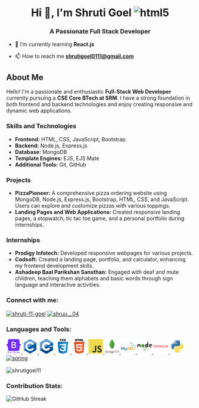 <h1 align="center">Hi 👋, I'm Shruti Goel <img src="https://raw.githubusercontent.com/TheDudeThatCode/TheDudeThatCode/master/Assets/Developer.gif" alt="html5" width="85" height="65"/></h1>
<h3 align="center">A Passionate Full Stack Developer</h3>

- 🌱 I’m currently learning **React.js**

- 📫 How to reach me **shrutigoel0111@gmail.com**


## About Me

Hello! I'm a passionate and enthusiastic **Full-Stack Web Developer** currently pursuing a **CSE Core BTech at SRM**. I have a strong foundation in both frontend and backend technologies and enjoy creating responsive and dynamic web applications.


### Skills and Technologies
- **Frontend:** HTML, CSS, JavaScript, Bootstrap
- **Backend:** Node.js, Express.js
- **Database:** MongoDB
- **Template Engines:** EJS, EJS Mate
- **Additional Tools:** Git, GitHub


### Projects

- **PizzaPioneer:** A comprehensive pizza ordering website using MongoDB, Node.js, Express.js, Bootstrap, HTML, CSS, and JavaScript. Users can explore and customize pizzas with various toppings.
- **Landing Pages and Web Applications:** Created responsive landing pages, a stopwatch, tic tac toe game, and a personal portfolio during internships.



### Internships

- **Prodigy Infotech:** Developed responsive webpages for various projects.
- **Codsoft:** Created a landing page, portfolio, and calculator, enhancing my frontend development skills.
- **Ashadeep Baal Parikshan Sansthan:** Engaged with deaf and mute children, teaching them alphabets and basic words through sign language and interactive activities.

<h3 align="left">Connect with me:</h3>
<p align="left">
<a href="https://linkedin.com/in/shruti-11-goel" target="blank"><img align="center" src="https://raw.githubusercontent.com/rahuldkjain/github-profile-readme-generator/master/src/images/icons/Social/linked-in-alt.svg" alt="shruti-11-goel" height="30" width="40" /></a>
<a href="https://instagram.com/shruu._.04" target="blank"><img align="center" src="https://raw.githubusercontent.com/rahuldkjain/github-profile-readme-generator/master/src/images/icons/Social/instagram.svg" alt="shruu._.04" height="30" width="40" /></a>
</p>

<h3 align="left">Languages and Tools:</h3>
<p align="left"> <a href="https://getbootstrap.com" target="_blank" rel="noreferrer"> <img src="https://raw.githubusercontent.com/devicons/devicon/master/icons/bootstrap/bootstrap-plain-wordmark.svg" alt="bootstrap" width="40" height="40"/> </a> <a href="https://www.cprogramming.com/" target="_blank" rel="noreferrer"> <img src="https://raw.githubusercontent.com/devicons/devicon/master/icons/c/c-original.svg" alt="c" width="40" height="40"/> </a> <a href="https://www.w3schools.com/cpp/" target="_blank" rel="noreferrer"> <img src="https://raw.githubusercontent.com/devicons/devicon/master/icons/cplusplus/cplusplus-original.svg" alt="cplusplus" width="40" height="40"/> </a> <a href="https://www.w3schools.com/css/" target="_blank" rel="noreferrer"> <img src="https://raw.githubusercontent.com/devicons/devicon/master/icons/css3/css3-original-wordmark.svg" alt="css3" width="40" height="40"/> </a> <a href="https://www.w3.org/html/" target="_blank" rel="noreferrer"> <img src="https://raw.githubusercontent.com/devicons/devicon/master/icons/html5/html5-original-wordmark.svg" alt="html5" width="40" height="40"/> </a> <a href="https://developer.mozilla.org/en-US/docs/Web/JavaScript" target="_blank" rel="noreferrer"> <img src="https://raw.githubusercontent.com/devicons/devicon/master/icons/javascript/javascript-original.svg" alt="javascript" width="40" height="40"/> </a> <a href="https://www.mongodb.com/" target="_blank" rel="noreferrer"> <img src="https://raw.githubusercontent.com/devicons/devicon/master/icons/mongodb/mongodb-original-wordmark.svg" alt="mongodb" width="40" height="40"/> </a> <a href="https://www.mysql.com/" target="_blank" rel="noreferrer"> <img src="https://raw.githubusercontent.com/devicons/devicon/master/icons/mysql/mysql-original-wordmark.svg" alt="mysql" width="40" height="40"/> </a> <a href="https://nodejs.org" target="_blank" rel="noreferrer"> <img src="https://raw.githubusercontent.com/devicons/devicon/master/icons/nodejs/nodejs-original-wordmark.svg" alt="nodejs" width="40" height="40"/> </a> <a href="https://www.oracle.com/" target="_blank" rel="noreferrer"> <img src="https://raw.githubusercontent.com/devicons/devicon/master/icons/oracle/oracle-original.svg" alt="oracle" width="40" height="40"/> </a> <a href="https://www.python.org" target="_blank" rel="noreferrer"> <img src="https://raw.githubusercontent.com/devicons/devicon/master/icons/python/python-original.svg" alt="python" width="40" height="40"/> </a> <a href="https://spring.io/" target="_blank" rel="noreferrer"> <img src="https://www.vectorlogo.zone/logos/springio/springio-icon.svg" alt="spring" width="40" height="40"/> </a> </p>

<p><img align="center" src="https://github-readme-stats.vercel.app/api/top-langs?username=shrutigoel11&show_icons=true&locale=en&layout=compact" alt="shrutigoel11" /></p>




### Contribution Stats:
<img src="https://github-readme-streak-stats.herokuapp.com?user=shrutigoel11&exclude_days=Sun%2CThu&background=FFF1EE" alt="GitHub Streak" />

